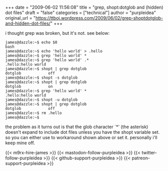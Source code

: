 +++
date = "2009-06-02 11:56:08"
title = "grep, shopt:dotglob and (hidden) dot files"
draft = "false"
categories = ["technical"]
author = "purpleidea"
original_url = "https://ttboj.wordpress.com/2009/06/02/grep-shoptdotglob-and-hidden-dot-files/"
+++

i thought grep was broken, but it's not. see below:
```
james@dazzle:~$ echo $0
bash
james@dazzle:~$ echo 'hello world' > .hello
james@dazzle:~$ grep 'hello world' *
james@dazzle:~$ grep 'hello world' .*
.hello:hello world
james@dazzle:~$ shopt | grep dotglob
dotglob            off
james@dazzle:~$ shopt -s dotglob
james@dazzle:~$ shopt | grep dotglob
dotglob            on
james@dazzle:~$ grep 'hello world' *
.hello:hello world
james@dazzle:~$ shopt -u dotglob
james@dazzle:~$ shopt | grep dotglob
dotglob            off
james@dazzle:~$ rm .hello
james@dazzle:~$
```
the problem as it turns out is that the glob character `*' (the asterisk) doesn't expand to include dot files unless you have the shopt variable set. so you can either use to workaround shown above or set it. personally i'll keep mine off.

{{< m9rx-hire-james >}}
{{< mastodon-follow-purpleidea >}}
{{< twitter-follow-purpleidea >}}
{{< github-support-purpleidea >}}
{{< patreon-support-purpleidea >}}
